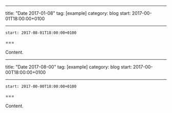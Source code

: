 
---
title: "Date 2017-01-08"
tag: [example]
category: blog
start: 2017-00-01T18:00:00+0100

---

``start: 2017-08-01T18:00:00+0100``

===

Content.

---
title: "Date 2017-08-00"
tag: [example]
category: blog
start: 2017-00-00T18:00:00+0100

---

``start: 2017-00-00T18:00:00+0100``

===

Content.
